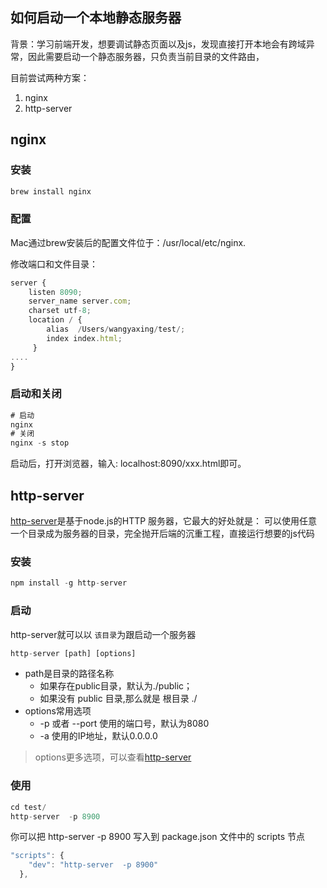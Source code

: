 ## 如何启动一个本地静态服务器

背景：学习前端开发，想要调试静态页面以及js，发现直接打开本地会有跨域异常，因此需要启动一个静态服务器，只负责当前目录的文件路由，

目前尝试两种方案：
1. nginx
2. http-server

## nginx

### 安装
```js
brew install nginx
```
### 配置
Mac通过brew安装后的配置文件位于：/usr/local/etc/nginx.

修改端口和文件目录：
```js
server {
    listen 8090;
    server_name server.com;
    charset utf-8;
    location / {
        alias  /Users/wangyaxing/test/;
        index index.html;
     }
....
}
```
### 启动和关闭
```js
# 启动
nginx
# 关闭
nginx -s stop
```
启动后，打开浏览器，输入: localhost:8090/xxx.html即可。

## http-server
[http-server](https://github.com/indexzero/http-server)是基于node.js的HTTP 服务器，它最大的好处就是：
可以使用任意一个目录成为服务器的目录，完全抛开后端的沉重工程，直接运行想要的js代码

### 安装
```js
npm install -g http-server
```

### 启动
http-server就可以以 `该目录`为跟启动一个服务器
```js
http-server [path] [options] 

```
- path是目录的路径名称
    - 如果存在public目录，默认为./public；
    - 如果没有 public 目录,那么就是 根目录 ./
- options常用选项
  - -p 或者 --port 使用的端口号，默认为8080
  - -a 使用的IP地址，默认0.0.0.0 

> options更多选项，可以查看[http-server](https://github.com/indexzero/http-server#available-options)

### 使用

```js
cd test/
http-server  -p 8900
```
你可以把 http-server  -p 8900 写入到 package.json 文件中的 scripts 节点
```js
"scripts": {
    "dev": "http-server  -p 8900"
  },
```
